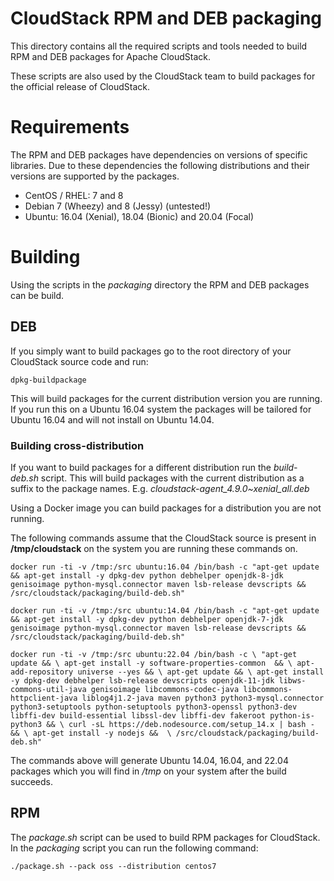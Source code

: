 # CloudStack RPM and DEB packaging
This directory contains all the required scripts and tools needed to build RPM and DEB packages for Apache CloudStack.

These scripts are also used by the CloudStack team to build packages for the official release of CloudStack.

# Requirements
The RPM and DEB packages have dependencies on versions of specific libraries. Due to these dependencies the following distributions and their versions are supported by the packages.

* CentOS / RHEL: 7 and 8
* Debian 7 (Wheezy) and 8 (Jessy) (untested!)
* Ubuntu: 16.04 (Xenial), 18.04 (Bionic) and 20.04 (Focal)

# Building
Using the scripts in the *packaging* directory the RPM and DEB packages can be build.

## DEB
If you simply want to build packages go to the root directory of your CloudStack source code and run:

``dpkg-buildpackage``

This will build packages for the current distribution version you are running. If you run this on a Ubuntu 16.04 system the packages will be tailored for Ubuntu 16.04 and will not install on Ubuntu 14.04.

### Building cross-distribution
If you want to build packages for a different distribution run the *build-deb.sh* script. This will build packages with the current distribution as a suffix to the package names. E.g. *cloudstack-agent_4.9.0~xenial_all.deb*

Using a Docker image you can build packages for a distribution you are not running.

The following commands assume that the CloudStack source is present in **/tmp/cloudstack** on the system you are running these commands on.

``docker run -ti -v /tmp:/src ubuntu:16.04 /bin/bash -c "apt-get update && apt-get install -y dpkg-dev python debhelper openjdk-8-jdk genisoimage python-mysql.connector maven lsb-release devscripts && /src/cloudstack/packaging/build-deb.sh"``

``docker run -ti -v /tmp:/src ubuntu:14.04 /bin/bash -c "apt-get update && apt-get install -y dpkg-dev python debhelper openjdk-7-jdk genisoimage python-mysql.connector maven lsb-release devscripts && /src/cloudstack/packaging/build-deb.sh"``

``docker run -ti -v /tmp:/src ubuntu:22.04 /bin/bash -c \
"apt-get update && \
apt-get install -y software-properties-common  && \
apt-add-repository universe --yes && \
apt-get update && \
apt-get install -y dpkg-dev debhelper lsb-release devscripts openjdk-11-jdk libws-commons-util-java genisoimage libcommons-codec-java libcommons-httpclient-java liblog4j1.2-java maven python3 python3-mysql.connector python3-setuptools python-setuptools python3-openssl python3-dev libffi-dev build-essential libssl-dev libffi-dev fakeroot python-is-python3 && \
curl -sL https://deb.nodesource.com/setup_14.x | bash - && \
apt-get install -y nodejs &&  \
/src/cloudstack/packaging/build-deb.sh"``

The commands above will generate Ubuntu 14.04, 16.04, and 22.04 packages which you will find in */tmp* on your system after the build succeeds.

## RPM
The *package.sh* script can be used to build RPM packages for CloudStack. In the *packaging* script you can run the following command:

``./package.sh --pack oss --distribution centos7``
